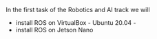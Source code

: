 In the first task of the Robotics and AI track we will
- install ROS on VirtualBox - Ubuntu 20.04 - 
- install ROS on Jetson Nano
